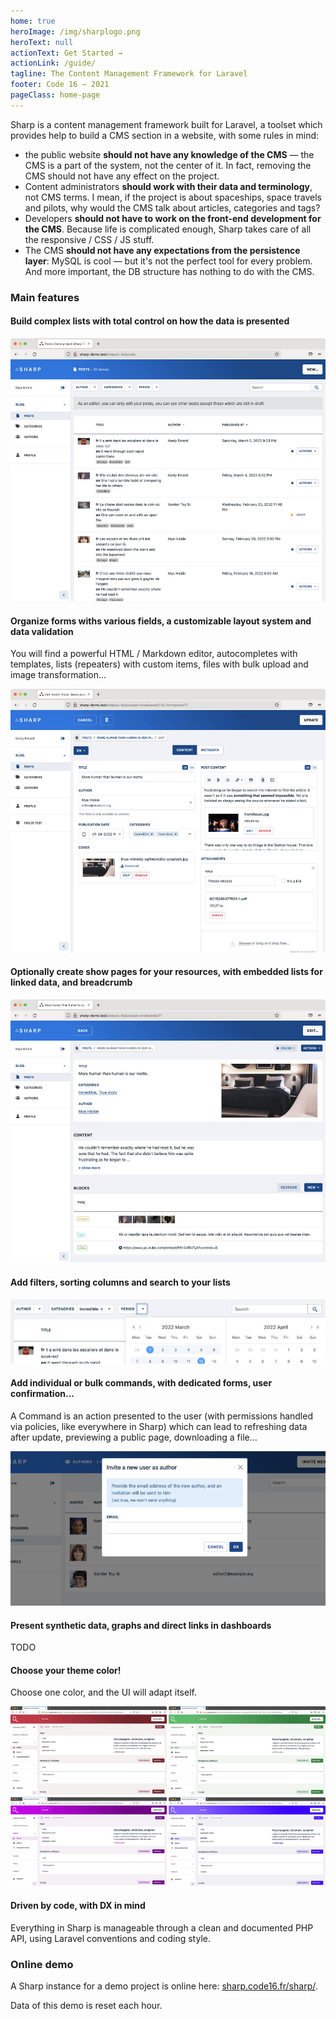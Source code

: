 ```yaml
---
home: true
heroImage: /img/sharplogo.png
heroText: null
actionText: Get Started →
actionLink: /guide/
tagline: The Content Management Framework for Laravel
footer: Code 16 — 2021
pageClass: home-page
---
```


Sharp is a content management framework built for Laravel, a toolset which provides help to build a CMS section in a website, with some rules in mind:
- the public website **should not have any knowledge of the CMS** — the CMS is a part of the system, not the center of it. In fact, removing the CMS should not have any effect on the project.
- Content administrators **should work with their data and terminology**, not CMS terms. I mean, if the project is about spaceships, space travels and pilots, why would the CMS talk about articles, categories and tags?
- Developers **should not have to work on the front-end development for the CMS**. Because life is complicated enough, Sharp takes care of all the responsive / CSS / JS stuff.
- The CMS **should not have any expectations from the persistence layer**: MySQL is cool — but it's not the perfect tool for every problem. And more important, the DB structure has nothing to do with the CMS.

### Main features 

#### Build complex lists with total control on how the data is presented

![Entity list](./img/readme/list.jpg)

#### Organize forms withs various fields, a customizable layout system and data validation
You will find a powerful HTML / Markdown editor, autocompletes with templates, lists (repeaters) with custom items, files with bulk upload and image transformation...

![Entity list](./img/readme/form.jpg)

#### Optionally create show pages for your resources, with embedded lists for linked data, and breadcrumb

![Show page](./img/readme/show.jpg)

#### Add filters, sorting columns and search to your lists

![Filters](./img/readme/filters.jpg)

#### Add individual or bulk commands, with dedicated forms, user confirmation...

A Command is an action presented to the user (with permissions handled via policies, like everywhere in Sharp) which can lead to refreshing data after update, previewing a public page, downloading a file...

![Commands](./img/readme/command-form.jpg)

#### Present synthetic data, graphs and direct links in dashboards

TODO

#### Choose your theme color!

Choose one color, and the UI will adapt itself.

![Colors](./img/readme/colors.jpg)

#### Driven by code, with DX in mind

Everything in Sharp is manageable through a clean and documented PHP API, using Laravel conventions and coding style.  


### Online demo

A Sharp instance for a demo project is online here: [sharp.code16.fr/sharp/](http://sharp.code16.fr/sharp/). 

Data of this demo is reset each hour. 
